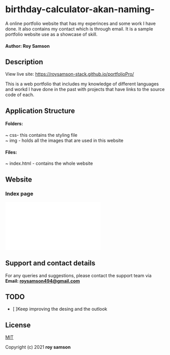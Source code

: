 # birthday-calculator-akan-naming-
A online portfolio website that has my experinces and some work I have done. It also contains my contact which is through email. It is a sample portfolio website use as a showcase of skill.

#### Author: Roy Samson

## Description
View live site: https://roysamson-stack.github.io/portfolioPro/

This is a web portfolio that includes my knowledge of different languages and workd I have done in the past with projects that have links to the source code of each. 

## Application Structure
#### Folders:

~ css- this contains the styling file <br>
~ img - holds all the images that are used in this website<br>


#### Files:
~ index.html - contains the whole website<br>

## Website  
### Index page
![Index Page](index.html) 

## Support and contact details
For any queries and suggestions, please contact the support team via **Email: roysamson494@gmail.com**

## TODO
- [ ]Keep improving the desing and the outlook<br>

## License
[MIT](https://choosealicense.com/licenses/mit/)

Copyright (c) 2021 **roy samson**